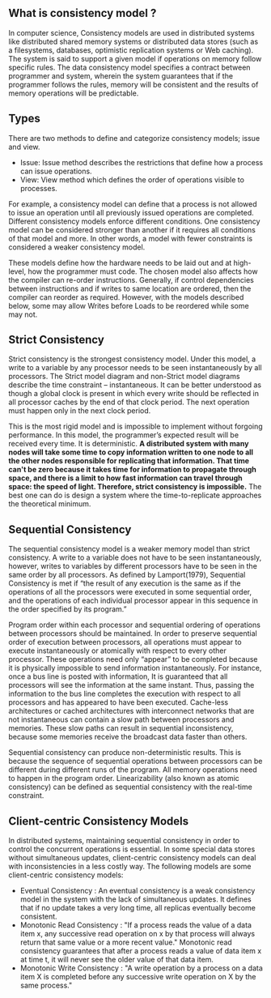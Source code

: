 ## What is consistency model ?
In computer science, Consistency models are used in distributed systems like distributed shared memory systems or distributed data stores (such as a filesystems, databases, optimistic replication systems or Web caching). The system is said to support a given model if operations on memory follow specific rules. The data consistency model specifies a contract between programmer and system, wherein the system guarantees that if the programmer follows the rules, memory will be consistent and the results of memory operations will be predictable.

## Types
There are two methods to define and categorize consistency models; issue and view.

* Issue: Issue method describes the restrictions that define how a process can issue operations.
* View: View method which defines the order of operations visible to processes.

For example, a consistency model can define that a process is not allowed to issue an operation until all previously issued operations are completed. Different consistency models enforce different conditions. One consistency model can be considered stronger than another if it requires all conditions of that model and more. In other words, a model with fewer constraints is considered a weaker consistency model.

These models define how the hardware needs to be laid out and at high-level, how the programmer must code. The chosen model also affects how the compiler can re-order instructions. Generally, if control dependencies between instructions and if writes to same location are ordered, then the compiler can reorder as required. However, with the models described below, some may allow Writes before Loads to be reordered while some may not.

## Strict Consistency
Strict consistency is the strongest consistency model. Under this model, a write to a variable by any processor needs to be seen instantaneously by all processors. The Strict model diagram and non-Strict model diagrams describe the time constraint – instantaneous. It can be better understood as though a global clock is present in which every write should be reflected in all processor caches by the end of that clock period. The next operation must happen only in the next clock period.

This is the most rigid model and is impossible to implement without forgoing performance. In this model, the programmer’s expected result will be received every time. It is deterministic. __A distributed system with many nodes will take some time to copy information written to one node to all the other nodes responsible for replicating that information. That time can't be zero because it takes time for information to propagate through space, and there is a limit to how fast information can travel through space: the speed of light. Therefore, strict consistency is impossible.__ The best one can do is design a system where the time-to-replicate approaches the theoretical minimum.

## Sequential Consistency
The sequential consistency model is a weaker memory model than strict consistency. A write to a variable does not have to be seen instantaneously, however, writes to variables by different processors have to be seen in the same order by all processors. As defined by Lamport(1979), Sequential Consistency is met if “the result of any execution is the same as if the operations of all the processors were executed in some sequential order, and the operations of each individual processor appear in this sequence in the order specified by its program.”

Program order within each processor and sequential ordering of operations between processors should be maintained. In order to preserve sequential order of execution between processors, all operations must appear to execute instantaneously or atomically with respect to every other processor. These operations need only “appear” to be completed because it is physically impossible to send information instantaneously. For instance, once a bus line is posted with information, It is guaranteed that all processors will see the information at the same instant. Thus, passing the information to the bus line completes the execution with respect to all processors and has appeared to have been executed. Cache-less architectures or cached architectures with interconnect networks that are not instantaneous can contain a slow path between processors and memories. These slow paths can result in sequential inconsistency, because some memories receive the broadcast data faster than others.

Sequential consistency can produce non-deterministic results. This is because the sequence of sequential operations between processors can be different during different runs of the program. All memory operations need to happen in the program order.
Linearizability (also known as atomic consistency) can be defined as sequential consistency with the real-time constraint.


## Client-centric Consistency Models

In distributed systems, maintaining sequential consistency in order to control the concurrent operations is essential. In some special data stores without simultaneous updates, client-centric consistency models can deal with inconsistencies in a less costly way. The following models are some client-centric consistency models:
* Eventual Consistency : An eventual consistency is a weak consistency model in the system with the lack of simultaneous updates. It defines that if no update takes a very long time, all replicas eventually become consistent.
* Monotonic Read Consistency :  "If a process reads the value of a data item x, any successive read operation on x by that process will always return that same value or a more recent value." Monotonic read consistency guarantees that after a process reads a value of data item x at time t, it will never see the older value of that data item.
* Monotonic Write Consistency : "A write operation by a process on a data item X is completed before any successive write operation on X by the same process."


